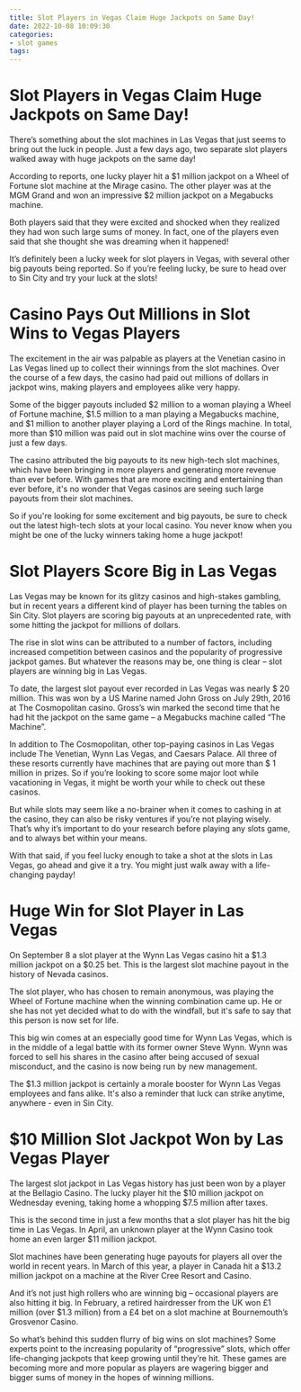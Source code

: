 ```yaml
---
title: Slot Players in Vegas Claim Huge Jackpots on Same Day!
date: 2022-10-08 10:09:30
categories:
- slot games
tags:
---
```



#  Slot Players in Vegas Claim Huge Jackpots on Same Day!

There’s something about the slot machines in Las Vegas that just seems to bring out the luck in people. Just a few days ago, two separate slot players walked away with huge jackpots on the same day!

According to reports, one lucky player hit a $1 million jackpot on a Wheel of Fortune slot machine at the Mirage casino. The other player was at the MGM Grand and won an impressive $2 million jackpot on a Megabucks machine.

Both players said that they were excited and shocked when they realized they had won such large sums of money. In fact, one of the players even said that she thought she was dreaming when it happened!

It’s definitely been a lucky week for slot players in Vegas, with several other big payouts being reported. So if you’re feeling lucky, be sure to head over to Sin City and try your luck at the slots!

#  Casino Pays Out Millions in Slot Wins to Vegas Players

The excitement in the air was palpable as players at the Venetian casino in Las Vegas lined up to collect their winnings from the slot machines. Over the course of a few days, the casino had paid out millions of dollars in jackpot wins, making players and employees alike very happy.

Some of the bigger payouts included $2 million to a woman playing a Wheel of Fortune machine, $1.5 million to a man playing a Megabucks machine, and $1 million to another player playing a Lord of the Rings machine. In total, more than $10 million was paid out in slot machine wins over the course of just a few days.

The casino attributed the big payouts to its new high-tech slot machines, which have been bringing in more players and generating more revenue than ever before. With games that are more exciting and entertaining than ever before, it's no wonder that Vegas casinos are seeing such large payouts from their slot machines.

So if you're looking for some excitement and big payouts, be sure to check out the latest high-tech slots at your local casino. You never know when you might be one of the lucky winners taking home a huge jackpot!

#  Slot Players Score Big in Las Vegas

Las Vegas may be known for its glitzy casinos and high-stakes gambling, but in recent years a different kind of player has been turning the tables on Sin City. Slot players are scoring big payouts at an unprecedented rate, with some hitting the jackpot for millions of dollars.

The rise in slot wins can be attributed to a number of factors, including increased competition between casinos and the popularity of progressive jackpot games. But whatever the reasons may be, one thing is clear – slot players are winning big in Las Vegas.

To date, the largest slot payout ever recorded in Las Vegas was nearly $ 20 million. This was won by a US Marine named John Gross on July 29th, 2016 at The Cosmopolitan casino. Gross’s win marked the second time that he had hit the jackpot on the same game – a Megabucks machine called “The Machine”.

In addition to The Cosmopolitan, other top-paying casinos in Las Vegas include The Venetian, Wynn Las Vegas, and Caesars Palace. All three of these resorts currently have machines that are paying out more than $ 1 million in prizes. So if you’re looking to score some major loot while vacationing in Vegas, it might be worth your while to check out these casinos.

But while slots may seem like a no-brainer when it comes to cashing in at the casino, they can also be risky ventures if you’re not playing wisely. That’s why it’s important to do your research before playing any slots game, and to always bet within your means.

With that said, if you feel lucky enough to take a shot at the slots in Las Vegas, go ahead and give it a try. You might just walk away with a life-changing payday!

#  Huge Win for Slot Player in Las Vegas 

On September 8 a slot player at the Wynn Las Vegas casino hit a $1.3 million jackpot on a $0.25 bet. This is the largest slot machine payout in the history of Nevada casinos.

The slot player, who has chosen to remain anonymous, was playing the Wheel of Fortune machine when the winning combination came up. He or she has not yet decided what to do with the windfall, but it's safe to say that this person is now set for life.

This big win comes at an especially good time for Wynn Las Vegas, which is in the middle of a legal battle with its former owner Steve Wynn. Wynn was forced to sell his shares in the casino after being accused of sexual misconduct, and the casino is now being run by new management.

The $1.3 million jackpot is certainly a morale booster for Wynn Las Vegas employees and fans alike. It's also a reminder that luck can strike anytime, anywhere - even in Sin City.

#  $10 Million Slot Jackpot Won by Las Vegas Player

The largest slot jackpot in Las Vegas history has just been won by a player at the Bellagio Casino. The lucky player hit the $10 million jackpot on Wednesday evening, taking home a whopping $7.5 million after taxes.

This is the second time in just a few months that a slot player has hit the big time in Las Vegas. In April, an unknown player at the Wynn Casino took home an even larger $11 million jackpot.

Slot machines have been generating huge payouts for players all over the world in recent years. In March of this year, a player in Canada hit a $13.2 million jackpot on a machine at the River Cree Resort and Casino.

And it’s not just high rollers who are winning big – occasional players are also hitting it big. In February, a retired hairdresser from the UK won £1 million (over $1.3 million) from a £4 bet on a slot machine at Bournemouth’s Grosvenor Casino.

So what’s behind this sudden flurry of big wins on slot machines? Some experts point to the increasing popularity of “progressive” slots, which offer life-changing jackpots that keep growing until they’re hit. These games are becoming more and more popular as players are wagering bigger and bigger sums of money in the hopes of winning millions.